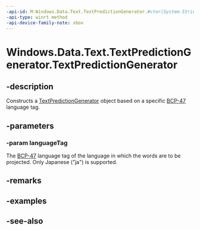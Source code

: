 ```yaml
---
-api-id: M:Windows.Data.Text.TextPredictionGenerator.#ctor(System.String)
-api-type: winrt method
-api-device-family-note: xbox
---
```


<!-- Method syntax
public TextPredictionGenerator(System.String languageTag)
-->

# Windows.Data.Text.TextPredictionGenerator.TextPredictionGenerator

## -description
Constructs a [TextPredictionGenerator](textpredictiongenerator.md) object based on a specific [BCP-47](http://go.microsoft.com/fwlink/p/?LinkId=227302) language tag.

## -parameters
### -param languageTag
The [BCP-47](http://go.microsoft.com/fwlink/p/?LinkId=227302) language tag of the language in which the words are to be projected. Only Japanese ("ja") is supported.

## -remarks

## -examples

## -see-also
